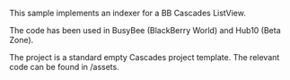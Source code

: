 
This sample implements an indexer for a BB Cascades ListView.

The code has been used in BusyBee (BlackBerry World) and Hub10 (Beta Zone).

The project is a standard empty Cascades project template. 
The relevant code can be found in /assets.
